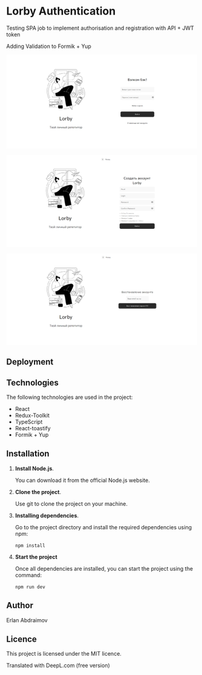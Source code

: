 # Lorby Authentication

Testing SPA job to implement authorisation and registration with API + JWT token

Adding Validation to Formik + Yup

![img.png](img.png)

![img_1.png](img_1.png)

![img_2.png](img_2.png)

## Deployment


## Technologies

The following technologies are used in the project:

- React
- Redux-Toolkit
- TypeScript
- React-toastify
- Formik + Yup

## Installation

1. **Install Node.js**.

   You can download it from the official Node.js website.

2. **Clone the project**.

   Use git to clone the project on your machine.

3. **Installing dependencies**.

   Go to the project directory and install the required dependencies using npm:

   ```
   npm install
   ```

4. **Start the project**

   Once all dependencies are installed, you can start the project using the command:

   ```
   npm run dev
   ```

## Author

Erlan Abdraimov

## Licence

This project is licensed under the MIT licence.

Translated with DeepL.com (free version)

